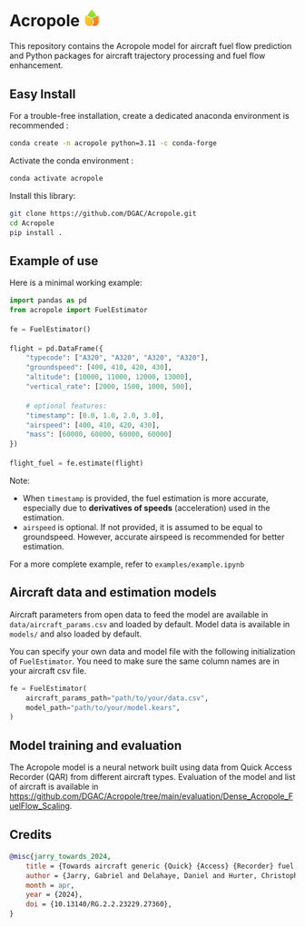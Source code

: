 # Acropole <img src="https://github.com/DGAC/Acropole/blob/main/logo.png" width="30">

This repository contains the Acropole model for aircraft fuel flow prediction and Python packages for aircraft trajectory processing and fuel flow enhancement.

## Easy Install

For a trouble-free installation, create a dedicated anaconda environment is recommended :

```sh
conda create -n acropole python=3.11 -c conda-forge
```

Activate the conda environment :

```sh
conda activate acropole
```

Install this library:

```sh
git clone https://github.com/DGAC/Acropole.git
cd Acropole
pip install .

```

## Example of use

Here is a minimal working example:

```python
import pandas as pd
from acropole import FuelEstimator

fe = FuelEstimator()

flight = pd.DataFrame({
    "typecode": ["A320", "A320", "A320", "A320"],
    "groundspeed": [400, 410, 420, 430],
    "altitude": [10000, 11000, 12000, 13000],
    "vertical_rate": [2000, 1500, 1000, 500],

    # optional features:
    "timestamp": [0.0, 1.0, 2.0, 3.0],
    "airspeed": [400, 410, 420, 430],
    "mass": [60000, 60000, 60000, 60000]
})

flight_fuel = fe.estimate(flight)
```

Note:

- When `timestamp` is provided, the fuel estimation is more accurate,
  especially due to **derivatives of speeds** (acceleration) used in the estimation.
- `airspeed` is optional. If not provided, it is assumed to be equal
  to groundspeed. However, accurate airspeed is recommended for better estimation.

For a more complete example, refer to `examples/example.ipynb`

## Aircraft data and estimation models

Aircraft parameters from open data to feed the model are available in `data/aircraft_params.csv` and loaded by default. Model data is available in `models/` and also loaded by default.

You can specify your own data and model file with the following initialization of `FuelEstimator`. You need to make sure the same column names are in your aircraft csv file.

```python
fe = FuelEstimator(
    aircraft_params_path="path/to/your/data.csv",
    model_path="path/to/your/model.kears",
)
```

## Model training and evaluation

The Acropole model is a neural network built using data from Quick Access Recorder (QAR) from different aircraft types. Evaluation of the model and list of aircraft is available in https://github.com/DGAC/Acropole/tree/main/evaluation/Dense_Acropole_FuelFlow_Scaling.

## Credits

```bibtex
@misc{jarry_towards_2024,
    title = {Towards aircraft generic {Quick} {Access} {Recorder} fuel flow regression models for {ADS}-{B} data},
    author = {Jarry, Gabriel and Delahaye, Daniel and Hurter, Christophe},
    month = apr,
    year = {2024},
    doi = {10.13140/RG.2.2.23229.27360},
}

```
